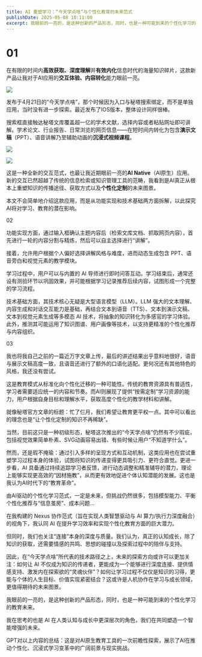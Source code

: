 ```yaml
---
title: AI 重塑学习：“今天学点啥”与个性化教育的未来范式
publishDate: 2025-05-08 18:11:00
excerpt: 我眼前的一亮的，是这种创新的产品形态，同时，也是一种可能到来的个性化学习的教育未来。
---
```

# 01

在有限的时间内**高效获取、深度理解**并**有效内化**信息时代的海量知识碎片，这款新产品让我对于AI应用的**交互体验、内容转化**能力眼前一亮。

![](/uploads/屏幕截图-2025-05-08-102731.png)

发布于4月21日的“今天学点啥”，那个时候因为入口与秘塔搜索绑定，而不是单独应用，当时没有进一步探索。最近发布了IOS版本，整体设计同样很棒。

搜索框直接触达秘塔文库覆盖超一亿的学术文献，选择内容或者粘贴网址即可讲解。学术论文、行业报告、日常浏览的网页信息——在短时间内转化为包含**演示文稿**（PPT）、语音讲解乃至辅助动画的**沉浸式视频课程**。

![](/uploads/屏幕截图-2025-05-07-212959.png)

![](/uploads/屏幕截图-2025-05-08-105329.png)

这是一种全新的交互范式，也最让我近期眼前一亮的**AI Native**（AI原生）应用。新的交互已然超越了传统的信息检索或知识管理工具的范畴，我看到是AI真正从根本上重塑知识的传播途径、获取方式以及**个性化定制**的未来图景。

本文不会简单地介绍这款应用，而是从功能实现和技术基础两方面拆解，以此探究AI将对学习、教育的潜在影响。

02 

功能实现方面，通过输入框确认主题内容后（检索文库文档、抓取网页内容），首先进行一轮的内容分割与精炼，然后可以自主选择进行“讲解”。

接着，允许用户根据个人偏好选择讲解风格与难度，进而动态生成包含 PPT、语音旁白和视觉元素的教学模块。

学习过程中，用户可以与内置的 AI 导师进行即时问答互动。学习结束后，通常还设有测验环节以巩固效果，并可能根据学习记录推荐后续内容，试图形成一个完整的学习流程。

技术基础方面，其技术核心无疑是大型语言模型（LLM）。LLM 强大的文本理解、内容生成和对话交互能力是基础，再结合文本到语音（TTS）、文本到演示文稿、文本到视觉元素生成等多模态 AI 技术，将抽象的知识转化为多感官的学习体验。此外，推测其可能运用了知识图谱、用户画像等技术，以支持更精准的个性化推荐与内容组织。

03

我也将我自己之前的一篇近万字文章上传，最后的讲述结果出乎意料地很好，语音与展示文稿高度一致，且语音还进行了额外的口语化适配。更何况还有其他特色的风格，我还没有尝试。

这是教育模式从标准化向个性化迁移的一种可能性。传统的教育资源具有普适性，学习者需要适应统一的内容和节奏。而AI则展现了提供“按需定制”学习资源的能力，用户根据自身目标和理解水平，获取高度个性化的教学材料和讲解。

就像秘塔官方文章的标题：忙了仨月，我们希望让教育更平权一点。其中可以看出的理念也是“让个性化定制的知识不再稀缺”。

当然，目前这只是一种初级形态，秘塔这次推出的“今天学点啥”仍然有不少瑕疵，包括视觉效果简单朴素、SVG动画容易出错、有些时候让用户“不知道学什么”。

然而，还是瑕不掩瑜：通过引入多样的呈现方式和互动机制，这类应用也在尝试重塑学习过程本身的体验，试图将知识的传递变得更具吸引力、更符合直觉。更进一步看，AI 具备通过持续追踪学习者反馈，进行动态调整和精准辅导的潜力，理论上能够实现更高效的“因材施教”，从而更有效地促进个体认知潜能的发展。这也是我认为AI时代下的“教育革命”。

由AI驱动的个性化学习范式，一定是未来，但挑战仍然很多，包括模型能力、平衡个性化推荐与“信息茧房”、成本问题...

在我构建的 Nexus 协作范式（旨在实现人类智慧驱动与 AI 算力/执行力深度融合）的视角下，我认同 AI 在提升学习效率和实现个性化教育方面的巨大潜力。

但同时，我们也关注“连接”本身的深度与质量。我们认为，真正的认知成长，除了知识的获取，还需要情感的共鸣、思想的碰撞以及探索过程中的陪伴与支持。

因此，在“今天学点啥”所代表的技术路径之上，未来的探索方向或许可以更加关注：如何让 AI 不仅成为知识的传递者，更能成为一个能够进行深度连接、提供情感支持、激发内在探索欲的“灵魂伙伴”？如何让学习过程不仅仅是知识的习得，更能与个体的人生目标、价值实现紧密结合？这或许是人机协作在学习与成长领域，更值得期待的未来图景。

我眼前的一亮的，是这种创新的产品形态，同时，也是一种可能到来的个性化学习的教育未来。

我在思考的也是 AI 在人类认知与成长中更深层次的角色，我们在共同塑造一个智能增强的未来。

GPT对以上内容的总结：这是对AI原生教育工具的一次前瞻性探索，展示了AI在推动个性化、沉浸式学习变革中的广阔前景与现实挑战。
